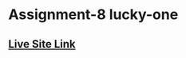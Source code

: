 # Assignment-8 lucky-one

## [Live Site Link](https://app.netlify.com/sites/lamia-mostafa-assignment-8/deploys)



